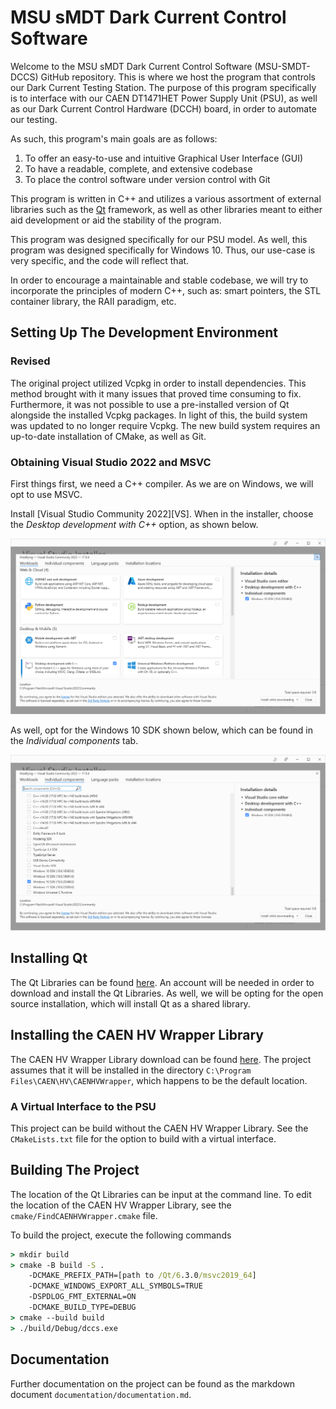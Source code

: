 # MSU sMDT Dark Current Control Software
Welcome to the MSU sMDT Dark Current Control Software (MSU-SMDT-DCCS) GitHub repository. This is where we host the 
program that controls our Dark Current Testing Station. The purpose of this program specifically is to interface with 
our CAEN DT1471HET Power Supply Unit (PSU), as well as our Dark Current Control Hardware (DCCH) board, in order to 
automate our testing.

As such, this program's main goals are as follows:
1. To offer an easy-to-use and intuitive Graphical User Interface (GUI)
2. To have a readable, complete, and extensive codebase 
3. To place the control software under version control with Git

This program is written in C++ and utilizes a various assortment of external libraries such as the 
[Qt][] framework, as well as other libraries meant to either aid development or aid the 
stability of the program.

This program was designed specifically for our PSU model. As well, this program was designed specifically for
Windows 10. Thus, our use-case is very specific, and the code will reflect that. 

In order to encourage a maintainable and stable codebase, we will try to incorporate the principles of modern C++, 
such as: smart pointers, the STL container library, the RAII paradigm, etc. 

[Qt]: https://www.qt.io/


## Setting Up The Development Environment
### Revised
The original project utilized Vcpkg in order to install dependencies. This method brought with it many issues that 
proved time consuming to fix. Furthermore, it was not possible to use a pre-installed version of Qt alongside
the installed Vcpkg packages. In light of this, the build system was updated to no longer require Vcpkg. The new 
build system requires an up-to-date installation of CMake, as well as Git. 

### Obtaining Visual Studio 2022 and MSVC
First things first, we need a C++ compiler. As we are on Windows, we will opt to use MSVC.

Install [Visual Studio Community 2022][VS]. When in the installer, choose the *Desktop development with C++* option, 
as shown below. 

![IMG-1](documentation/images/desktop-development-cpp.PNG)

As well, opt for the Windows 10 SDK shown below, which can be found in the *Individual components* tab.

![IMG-2](documentation/images/windows-10-sdk.PNG)


## Installing Qt
The Qt Libraries can be found [here](https://www.qt.io/download). An account will be needed in order to download and
install the Qt Libraries. As well, we will be opting for the open source installation, which will install Qt as a 
shared library.

## Installing the CAEN HV Wrapper Library
The CAEN HV Wrapper Library download can be found [here][hv-wrapper]. The project assumes that it will be installed 
in the directory `C:\Program Files\CAEN\HV\CAENHVWrapper`, which happens to be the default location.

[hv-wrapper]: https://www.caen.it/products/caen-hv-wrapper-library/

### A Virtual Interface to the PSU
This project can be build without the CAEN HV Wrapper Library. See the `CMakeLists.txt` file for the option to build
with a virtual interface. 


## Building The Project
The location of the Qt Libraries can be input at the command line. To edit the location of the CAEN HV Wrapper
Library, see the `cmake/FindCAENHVWrapper.cmake` file. 

To build the project, execute the following commands

```cmd
> mkdir build
> cmake -B build -S .
    -DCMAKE_PREFIX_PATH=[path to /Qt/6.3.0/msvc2019_64]
    -DCMAKE_WINDOWS_EXPORT_ALL_SYMBOLS=TRUE 
    -DSPDLOG_FMT_EXTERNAL=ON 
    -DCMAKE_BUILD_TYPE=DEBUG 
> cmake --build build
> ./build/Debug/dccs.exe
```

## Documentation
Further documentation on the project can be found as the markdown document
`documentation/documentation.md`.